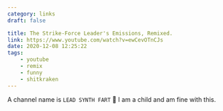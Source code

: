 ```yaml
---
category: links
draft: false

title: The Strike-Force Leader's Emissions, Remixed.
link: https://www.youtube.com/watch?v=ewCevOTnCJs
date: 2020-12-08 12:25:22
tags:
    - youtube
    - remix
    - funny
    - shitkraken
---
```


A channel name is `LEAD SYNTH FART` 💯 I am a child and am fine with this.

